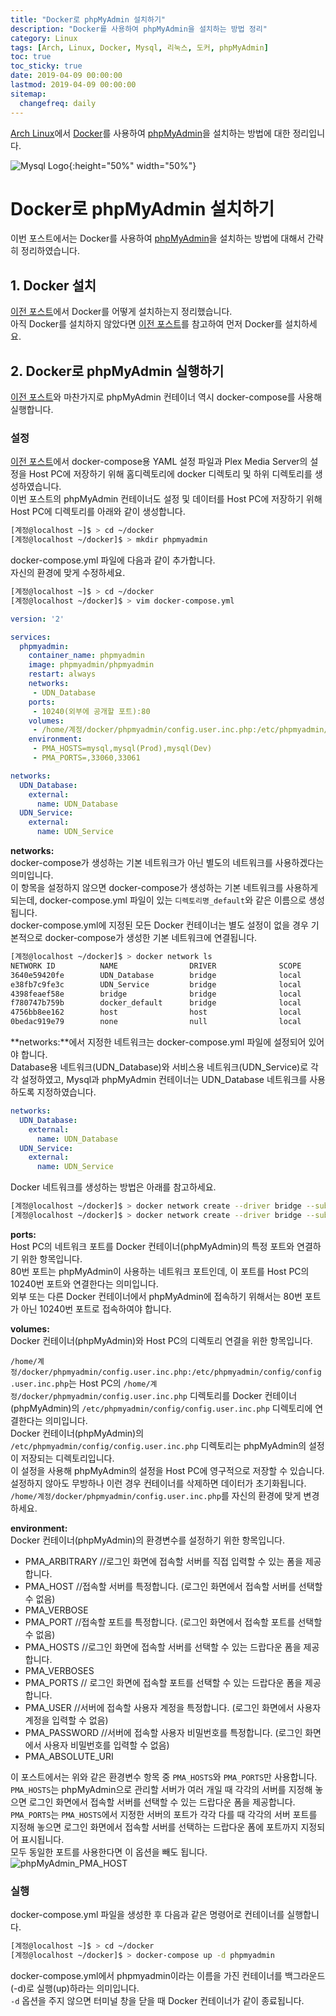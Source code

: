```yaml
---
title: "Docker로 phpMyAdmin 설치하기"
description: "Docker를 사용하여 phpMyAdmin을 설치하는 방법 정리"
category: Linux
tags: [Arch, Linux, Docker, Mysql, 리눅스, 도커, phpMyAdmin]
toc: true
toc_sticky: true
date: 2019-04-09 00:00:00
lastmod: 2019-04-09 00:00:00
sitemap:
  changefreq: daily
---
```


[Arch Linux](https://archlinux.org)에서 [Docker](https://www.docker.com/)를 사용하여 [phpMyAdmin](https://www.phpmyadmin.net/)을 설치하는 방법에 대한 정리입니다.  

![Mysql Logo](/assets/images/mysql_logo.svg){:height="50%" width="50%"}  



# Docker로 phpMyAdmin 설치하기  

이번 포스트에서는 Docker를 사용하여 [phpMyAdmin](https://www.phpmyadmin.net/)을 설치하는 방법에 대해서 간략히 정리하였습니다.  



## 1. Docker 설치  

[이전 포스트](https://blog.knowledgebox.online/linux/lnx-plex-with-docker)에서 Docker를 어떻게 설치하는지 정리했습니다.  
아직 Docker를 설치하지 않았다면 [이전 포스트](https://blog.knowledgebox.online/linux/lnx-plex-with-docker)를 참고하여 먼저 Docker를 설치하세요.  



## 2. Docker로 phpMyAdmin 실행하기  

[이전 포스트](https://blog.knowledgebox.online/linux/lnx-plex-with-docker)와 마찬가지로 phpMyAdmin 컨테이너 역시 docker-compose를 사용해 실행합니다.  

### 설정  

[이전 포스트](https://blog.knowledgebox.online/linux/lnx-plex-with-docker)에서 docker-compose용 YAML 설정 파일과 Plex Media Server의 설정을 Host PC에 저장하기 위해 홈디렉토리에 docker 디렉토리 및 하위 디렉토리를 생성하였습니다.  
이번 포스트의 phpMyAdmin 컨테이너도 설정 및 데이터를 Host PC에 저장하기 위해 Host PC에 디렉토리를 아래와 같이 생성합니다.  
```bash
[계정@localhost ~]$ > cd ~/docker
[계정@localhost ~/docker]$ > mkdir phpmyadmin
```

docker-compose.yml 파일에 다음과 같이 추가합니다.  
자신의 환경에 맞게 수정하세요.  
```bash
[계정@localhost ~]$ > cd ~/docker
[계정@localhost ~/docker]$ > vim docker-compose.yml
```

```yml
version: '2'

services:
  phpmyadmin:
    container_name: phpmyadmin
    image: phpmyadmin/phpmyadmin
    restart: always
    networks:
     - UDN_Database
    ports:
     - 10240(외부에 공개할 포트):80
    volumes:
     - /home/계정/docker/phpmyadmin/config.user.inc.php:/etc/phpmyadmin/config/config.user.inc.php
    environment:
     - PMA_HOSTS=mysql,mysql(Prod),mysql(Dev)
     - PMA_PORTS=,33060,33061

networks:
  UDN_Database:
    external:
      name: UDN_Database
  UDN_Service:
    external:
      name: UDN_Service
```

**networks:**  
docker-compose가 생성하는 기본 네트워크가 아닌 별도의 네트워크를 사용하겠다는 의미입니다.  
이 항목을 설정하지 않으면 docker-compose가 생성하는 기본 네트워크를 사용하게 되는데, docker-compose.yml 파일이 있는 `디렉토리명_default`와 같은 이름으로 생성됩니다.  
docker-compose.yml에 지정된 모든 Docker 컨테이너는 별도 설정이 없을 경우 기본적으로 docker-compose가 생성한 기본 네트워크에 연결됩니다.  
```bash
[계정@localhost ~/docker]$ > docker network ls
NETWORK ID          NAME                DRIVER              SCOPE
3640e59420fe        UDN_Database        bridge              local
e38fb7c9fe3c        UDN_Service         bridge              local
4398feaef58e        bridge              bridge              local
f780747b759b        docker_default      bridge              local
4756bb8ee162        host                host                local
0bedac919e79        none                null                local
```

**networks:**에서 지정한 네트워크는 docker-compose.yml 파일에 설정되어 있어야 합니다.  
Database용 네트워크(UDN_Database)와 서비스용 네트워크(UDN_Service)로 각각 설정하였고, Mysql과 phpMyAdmin 컨테이너는 UDN_Database 네트워크를 사용하도록 지정하였습니다.  
```yml
networks:
  UDN_Database:
    external:
      name: UDN_Database
  UDN_Service:
    external:
      name: UDN_Service
```

Docker 네트워크를 생성하는 방법은 아래를 참고하세요.  
```bash
[계정@localhost ~/docker]$ > docker network create --driver bridge --subnet 10.10.10.0/24 --gateway 10.10.10.1 UDN_Database
[계정@localhost ~/docker]$ > docker network create --driver bridge --subnet 10.10.20.0/24 --gateway 10.10.20.1 UDN_Service
```

**ports:**  
Host PC의 네트워크 포트를 Docker 컨테이너(phpMyAdmin)의 특정 포트와 연결하기 위한 항목입니다.  
80번 포트는 phpMyAdmin이 사용하는 네트워크 포트인데, 이 포트를 Host PC의 10240번 포트와 연결한다는 의미입니다.  
외부 또는 다른 Docker 컨테이너에서 phpMyAdmin에 접속하기 위해서는 80번 포트가 아닌 10240번 포트로 접속하여야 합니다.  

**volumes:**   
Docker 컨테이너(phpMyAdmin)와 Host PC의 디렉토리 연결을 위한 항목입니다.  

`/home/계정/docker/phpmyadmin/config.user.inc.php:/etc/phpmyadmin/config/config.user.inc.php`는 Host PC의 `/home/계정/docker/phpmyadmin/config.user.inc.php` 디렉토리를 Docker 컨테이너(phpMyAdmin)의 `/etc/phpmyadmin/config/config.user.inc.php` 디렉토리에 연결한다는 의미입니다.  
Docker 컨테이너(phpMyAdmin)의 `/etc/phpmyadmin/config/config.user.inc.php` 디렉토리는 phpMyAdmin의 설정이 저장되는 디렉토리입니다.  
이 설정을 사용해 phpMyAdmin의 설정을 Host PC에 영구적으로 저장할 수 있습니다.  
설정하지 않아도 무방하나 이런 경우 컨테이너를 삭제하면 데이터가 초기화됩니다.   
`/home/계정/docker/phpmyadmin/config.user.inc.php`를 자신의 환경에 맞게 변경하세요.  

**environment:**  
Docker 컨테이너(phpMyAdmin)의 환경변수를 설정하기 위한 항목입니다.  
- PMA_ARBITRARY //로그인 화면에 접속할 서버를 직접 입력할 수 있는 폼을 제공합니다.
- PMA_HOST //접속할 서버를 특정합니다. (로그인 화면에서 접속할 서버를 선택할 수 없음)
- PMA_VERBOSE
- PMA_PORT //접속할 포트를 특정합니다. (로그인 화면에서 접속할 포트를 선택할 수 없음)
- PMA_HOSTS //로그인 화면에 접속할 서버를 선택할 수 있는 드랍다운 폼을 제공합니다.
- PMA_VERBOSES
- PMA_PORTS  // 로그인 화면에 접속할 포트를 선택할 수 있는 드랍다운 폼을 제공합니다.
- PMA_USER  //서버에 접속할 사용자 계정을 특정합니다. (로그인 화면에서 사용자 계정을 입력할 수 없음)
- PMA_PASSWORD  //서버에 접속할 사용자 비밀번호를 특정합니다. (로그인 화면에서 사용자 비밀번호를 입력할 수 없음)
- PMA_ABSOLUTE_URI

이 포스트에서는 위와 같은 환경변수 항목 중 `PMA_HOSTS`와 `PMA_PORTS`만 사용합니다.  
`PMA_HOSTS`는 phpMyAdmin으로 관리할 서버가 여러 개일 때 각각의 서버를 지정해 놓으면 로그인 화면에서 접속할 서버를 선택할 수 있는 드랍다운 폼을 제공합니다.  
`PMA_PORTS`는 `PMA_HOSTS`에서 지정한 서버의 포트가 각각 다를 때 각각의 서버 포트를 지정해 놓으면 로그인 화면에서 접속할 서버를 선택하는 드랍다운 폼에 포트까지 지정되어 표시됩니다.  
모두 동일한 포트를 사용한다면 이 옵션을 빼도 됩니다.  
![phpMyAdmin_PMA_HOST](/assets/images/phpmyadmin_pma_host.png)  


### 실행  

docker-compose.yml 파일을 생성한 후 다음과 같은 명령어로 컨테이너를 실행합니다.  
```bash
[계정@localhost ~]$ > cd ~/docker
[계정@localhost ~/docker]$ > docker-compose up -d phpmyadmin
```

docker-compose.yml에서 phpmyadmin이라는 이름을 가진 컨테이너를 백그라운드(-d)로 실행(up)하라는 의미입니다.  
`-d` 옵션을 주지 않으면 터미널 창을 닫을 때 Docker 컨테이너가 같이 종료됩니다.  
